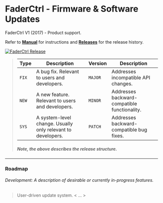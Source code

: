 # FaderCtrl - Firmware & Software Updates

FaderCtrl V1 (2017) - Product support. <p>
Refer to <strong>[Manual](MANUAL.md)</strong> for instructions and <strong>[Releases](https://github.com/coreyackland/faderctrl/releases)</strong> for the release history. 

[![FaderCtrl Release](https://img.shields.io/github/v/release/coreyackland/faderctrl?label=Latest%20Release&color=grey&labelColor=red&logo=github&logoColor=white&style=for-the-badge)](https://github.com/coreyackland/faderctrl/releases/latest)

>| **Type** | **Description**                                             | **Version**    | **Description**                              |
>|----------|-------------------------------------------------------------|----------------|----------------------------------------------|
>| `FIX`    | A bug fix. Relevant to users and developers.                | `MAJOR`        | Addresses incompatible API changes.          |
>| `NEW`    | A new feature. Relevant to users and developers.            | `MINOR`        | Addresses backward-compatible functionality. |
>| `SYS`    | A system-level change. Usually only relevant to developers. | `PATCH`        | Addresses backward-compatible bug fixes.     |
>
> <em><h5>Note, the above describes the release structure. </h5></em>

---

### Roadmap

<em><h6>Development: A description of desirable or currently in-progress features. </h6></em>
> User-driven update system.
> < ... >
